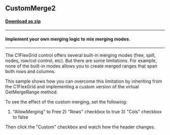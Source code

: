 ## CustomMerge2
#### [Download as zip](https://grapecity.github.io/DownGit/#/home?url=https://github.com/GrapeCity/ComponentOne-WinForms-Samples/tree/master/NetFramework\FlexGrid\VB\CustomMerge2)
____
#### Implement your own merging logic to mix merging modes.
____
The C1FlexGrid control offers several built-in merging modes (free, spill, nodes, row/col control, etc). But there are some limitations. For example, none of the built-in modes allows you to create merged ranges that span both rows and columns. 

This sample shows how you can overcome this limitation by inheriting from the C1FlexGrid and implementing a custom version of the virtual GetMergeRange method. 

To see the effect of the custom merging, set the following: 

1) "AllowMerging" to Free 2) "Rows" checkbox to true 3) "Cols" checkbox to false 

Then click the "Custom" checkbox and watch how the header changes. 